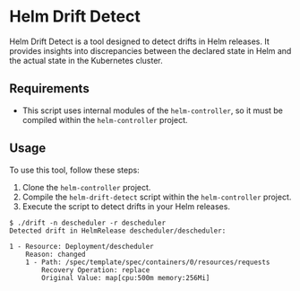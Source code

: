# Helm Drift Detect

Helm Drift Detect is a tool designed to detect drifts in Helm releases. It provides insights into discrepancies between the declared state in Helm and the actual state in the Kubernetes cluster.

## Requirements

- This script uses internal modules of the `helm-controller`, so it must be compiled within the `helm-controller` project.

## Usage

To use this tool, follow these steps:

1. Clone the `helm-controller` project.
2. Compile the `helm-drift-detect` script within the `helm-controller` project.
3. Execute the script to detect drifts in your Helm releases.

```shell
$ ./drift -n descheduler -r descheduler
Detected drift in HelmRelease descheduler/descheduler:

1 - Resource: Deployment/descheduler
    Reason: changed
    1 - Path: /spec/template/spec/containers/0/resources/requests
        Recovery Operation: replace
        Original Value: map[cpu:500m memory:256Mi]
```
